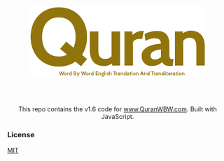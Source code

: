 <div align="center"><a target="_blank" href="https://quranwbw.com"><img src="assets/images/logo.png" width="400"></a>

<br><br>

This repo contains the v1.6 code for www.QuranWBW.com. Built with JavaScript. 

</div>

### License
<a href="https://github.com/marwan/quranwbw.com/blob/master/LICENSE">MIT</a>

